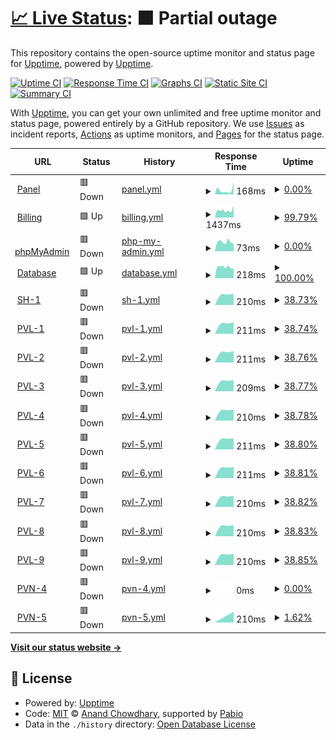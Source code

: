 # [📈 Live Status](https://status.valarecloud.store): <!--live status--> **🟧 Partial outage**

This repository contains the open-source uptime monitor and status page for [Upptime](https://upptime.js.org), powered by [Upptime](https://github.com/upptime/upptime).

[![Uptime CI](https://github.com/pandhu-rendra/upptime/workflows/Uptime%20CI/badge.svg)](https://github.com/pandhu-rendra/upptime/actions?query=workflow%3A%22Uptime+CI%22)
[![Response Time CI](https://github.com/pandhu-rendra/upptime/workflows/Response%20Time%20CI/badge.svg)](https://github.com/pandhu-rendra/upptime/actions?query=workflow%3A%22Response+Time+CI%22)
[![Graphs CI](https://github.com/pandhu-rendra/upptime/workflows/Graphs%20CI/badge.svg)](https://github.com/pandhu-rendra/upptime/actions?query=workflow%3A%22Graphs+CI%22)
[![Static Site CI](https://github.com/pandhu-rendra/upptime/workflows/Static%20Site%20CI/badge.svg)](https://github.com/pandhu-rendra/upptime/actions?query=workflow%3A%22Static+Site+CI%22)
[![Summary CI](https://github.com/pandhu-rendra/upptime/workflows/Summary%20CI/badge.svg)](https://github.com/pandhu-rendra/upptime/actions?query=workflow%3A%22Summary+CI%22)

With [Upptime](https://upptime.js.org), you can get your own unlimited and free uptime monitor and status page, powered entirely by a GitHub repository. We use [Issues](https://github.com/upptime/upptime/issues) as incident reports, [Actions](https://github.com/pandhu-rendra/upptime/actions) as uptime monitors, and [Pages](https://status.valarecloud.store) for the status page.

<!--start: status pages-->
<!-- This summary is generated by Upptime (https://github.com/upptime/upptime) -->
<!-- Do not edit this manually, your changes will be overwritten -->
<!-- prettier-ignore -->
| URL | Status | History | Response Time | Uptime |
| --- | ------ | ------- | ------------- | ------ |
| <img alt="" src="https://icons.duckduckgo.com/ip3/panel.valarecloud.store.ico" height="13"> [Panel](https://panel.valarecloud.store) | 🟥 Down | [panel.yml](https://github.com/pandhu-rendra/upptime/commits/HEAD/history/panel.yml) | <details><summary><img alt="Response time graph" src="./graphs/panel/response-time-week.png" height="20"> 168ms</summary><br><a href="https://status.valarecloud.store/history/panel"><img alt="Response time 4115" src="https://img.shields.io/endpoint?url=https%3A%2F%2Fraw.githubusercontent.com%2Fpandhu-rendra%2Fupptime%2FHEAD%2Fapi%2Fpanel%2Fresponse-time.json"></a><br><a href="https://status.valarecloud.store/history/panel"><img alt="24-hour response time 483" src="https://img.shields.io/endpoint?url=https%3A%2F%2Fraw.githubusercontent.com%2Fpandhu-rendra%2Fupptime%2FHEAD%2Fapi%2Fpanel%2Fresponse-time-day.json"></a><br><a href="https://status.valarecloud.store/history/panel"><img alt="7-day response time 168" src="https://img.shields.io/endpoint?url=https%3A%2F%2Fraw.githubusercontent.com%2Fpandhu-rendra%2Fupptime%2FHEAD%2Fapi%2Fpanel%2Fresponse-time-week.json"></a><br><a href="https://status.valarecloud.store/history/panel"><img alt="30-day response time 4115" src="https://img.shields.io/endpoint?url=https%3A%2F%2Fraw.githubusercontent.com%2Fpandhu-rendra%2Fupptime%2FHEAD%2Fapi%2Fpanel%2Fresponse-time-month.json"></a><br><a href="https://status.valarecloud.store/history/panel"><img alt="1-year response time 4115" src="https://img.shields.io/endpoint?url=https%3A%2F%2Fraw.githubusercontent.com%2Fpandhu-rendra%2Fupptime%2FHEAD%2Fapi%2Fpanel%2Fresponse-time-year.json"></a></details> | <details><summary><a href="https://status.valarecloud.store/history/panel">0.00%</a></summary><a href="https://status.valarecloud.store/history/panel"><img alt="All-time uptime 39.35%" src="https://img.shields.io/endpoint?url=https%3A%2F%2Fraw.githubusercontent.com%2Fpandhu-rendra%2Fupptime%2FHEAD%2Fapi%2Fpanel%2Fuptime.json"></a><br><a href="https://status.valarecloud.store/history/panel"><img alt="24-hour uptime 0.00%" src="https://img.shields.io/endpoint?url=https%3A%2F%2Fraw.githubusercontent.com%2Fpandhu-rendra%2Fupptime%2FHEAD%2Fapi%2Fpanel%2Fuptime-day.json"></a><br><a href="https://status.valarecloud.store/history/panel"><img alt="7-day uptime 0.00%" src="https://img.shields.io/endpoint?url=https%3A%2F%2Fraw.githubusercontent.com%2Fpandhu-rendra%2Fupptime%2FHEAD%2Fapi%2Fpanel%2Fuptime-week.json"></a><br><a href="https://status.valarecloud.store/history/panel"><img alt="30-day uptime 39.35%" src="https://img.shields.io/endpoint?url=https%3A%2F%2Fraw.githubusercontent.com%2Fpandhu-rendra%2Fupptime%2FHEAD%2Fapi%2Fpanel%2Fuptime-month.json"></a><br><a href="https://status.valarecloud.store/history/panel"><img alt="1-year uptime 39.35%" src="https://img.shields.io/endpoint?url=https%3A%2F%2Fraw.githubusercontent.com%2Fpandhu-rendra%2Fupptime%2FHEAD%2Fapi%2Fpanel%2Fuptime-year.json"></a></details>
| <img alt="" src="https://icons.duckduckgo.com/ip3/bill.valarecloud.store.ico" height="13"> [Billing](https://bill.valarecloud.store) | 🟩 Up | [billing.yml](https://github.com/pandhu-rendra/upptime/commits/HEAD/history/billing.yml) | <details><summary><img alt="Response time graph" src="./graphs/billing/response-time-week.png" height="20"> 1437ms</summary><br><a href="https://status.valarecloud.store/history/billing"><img alt="Response time 2904" src="https://img.shields.io/endpoint?url=https%3A%2F%2Fraw.githubusercontent.com%2Fpandhu-rendra%2Fupptime%2FHEAD%2Fapi%2Fbilling%2Fresponse-time.json"></a><br><a href="https://status.valarecloud.store/history/billing"><img alt="24-hour response time 1933" src="https://img.shields.io/endpoint?url=https%3A%2F%2Fraw.githubusercontent.com%2Fpandhu-rendra%2Fupptime%2FHEAD%2Fapi%2Fbilling%2Fresponse-time-day.json"></a><br><a href="https://status.valarecloud.store/history/billing"><img alt="7-day response time 1437" src="https://img.shields.io/endpoint?url=https%3A%2F%2Fraw.githubusercontent.com%2Fpandhu-rendra%2Fupptime%2FHEAD%2Fapi%2Fbilling%2Fresponse-time-week.json"></a><br><a href="https://status.valarecloud.store/history/billing"><img alt="30-day response time 2904" src="https://img.shields.io/endpoint?url=https%3A%2F%2Fraw.githubusercontent.com%2Fpandhu-rendra%2Fupptime%2FHEAD%2Fapi%2Fbilling%2Fresponse-time-month.json"></a><br><a href="https://status.valarecloud.store/history/billing"><img alt="1-year response time 2904" src="https://img.shields.io/endpoint?url=https%3A%2F%2Fraw.githubusercontent.com%2Fpandhu-rendra%2Fupptime%2FHEAD%2Fapi%2Fbilling%2Fresponse-time-year.json"></a></details> | <details><summary><a href="https://status.valarecloud.store/history/billing">99.79%</a></summary><a href="https://status.valarecloud.store/history/billing"><img alt="All-time uptime 92.95%" src="https://img.shields.io/endpoint?url=https%3A%2F%2Fraw.githubusercontent.com%2Fpandhu-rendra%2Fupptime%2FHEAD%2Fapi%2Fbilling%2Fuptime.json"></a><br><a href="https://status.valarecloud.store/history/billing"><img alt="24-hour uptime 98.51%" src="https://img.shields.io/endpoint?url=https%3A%2F%2Fraw.githubusercontent.com%2Fpandhu-rendra%2Fupptime%2FHEAD%2Fapi%2Fbilling%2Fuptime-day.json"></a><br><a href="https://status.valarecloud.store/history/billing"><img alt="7-day uptime 99.79%" src="https://img.shields.io/endpoint?url=https%3A%2F%2Fraw.githubusercontent.com%2Fpandhu-rendra%2Fupptime%2FHEAD%2Fapi%2Fbilling%2Fuptime-week.json"></a><br><a href="https://status.valarecloud.store/history/billing"><img alt="30-day uptime 92.95%" src="https://img.shields.io/endpoint?url=https%3A%2F%2Fraw.githubusercontent.com%2Fpandhu-rendra%2Fupptime%2FHEAD%2Fapi%2Fbilling%2Fuptime-month.json"></a><br><a href="https://status.valarecloud.store/history/billing"><img alt="1-year uptime 92.95%" src="https://img.shields.io/endpoint?url=https%3A%2F%2Fraw.githubusercontent.com%2Fpandhu-rendra%2Fupptime%2FHEAD%2Fapi%2Fbilling%2Fuptime-year.json"></a></details>
| <img alt="" src="https://icons.duckduckgo.com/ip3/pma.valarecloud.store.ico" height="13"> [phpMyAdmin](https://pma.valarecloud.store) | 🟥 Down | [php-my-admin.yml](https://github.com/pandhu-rendra/upptime/commits/HEAD/history/php-my-admin.yml) | <details><summary><img alt="Response time graph" src="./graphs/php-my-admin/response-time-week.png" height="20"> 73ms</summary><br><a href="https://status.valarecloud.store/history/php-my-admin"><img alt="Response time 1991" src="https://img.shields.io/endpoint?url=https%3A%2F%2Fraw.githubusercontent.com%2Fpandhu-rendra%2Fupptime%2FHEAD%2Fapi%2Fphp-my-admin%2Fresponse-time.json"></a><br><a href="https://status.valarecloud.store/history/php-my-admin"><img alt="24-hour response time 61" src="https://img.shields.io/endpoint?url=https%3A%2F%2Fraw.githubusercontent.com%2Fpandhu-rendra%2Fupptime%2FHEAD%2Fapi%2Fphp-my-admin%2Fresponse-time-day.json"></a><br><a href="https://status.valarecloud.store/history/php-my-admin"><img alt="7-day response time 73" src="https://img.shields.io/endpoint?url=https%3A%2F%2Fraw.githubusercontent.com%2Fpandhu-rendra%2Fupptime%2FHEAD%2Fapi%2Fphp-my-admin%2Fresponse-time-week.json"></a><br><a href="https://status.valarecloud.store/history/php-my-admin"><img alt="30-day response time 1991" src="https://img.shields.io/endpoint?url=https%3A%2F%2Fraw.githubusercontent.com%2Fpandhu-rendra%2Fupptime%2FHEAD%2Fapi%2Fphp-my-admin%2Fresponse-time-month.json"></a><br><a href="https://status.valarecloud.store/history/php-my-admin"><img alt="1-year response time 1991" src="https://img.shields.io/endpoint?url=https%3A%2F%2Fraw.githubusercontent.com%2Fpandhu-rendra%2Fupptime%2FHEAD%2Fapi%2Fphp-my-admin%2Fresponse-time-year.json"></a></details> | <details><summary><a href="https://status.valarecloud.store/history/php-my-admin">0.00%</a></summary><a href="https://status.valarecloud.store/history/php-my-admin"><img alt="All-time uptime 36.52%" src="https://img.shields.io/endpoint?url=https%3A%2F%2Fraw.githubusercontent.com%2Fpandhu-rendra%2Fupptime%2FHEAD%2Fapi%2Fphp-my-admin%2Fuptime.json"></a><br><a href="https://status.valarecloud.store/history/php-my-admin"><img alt="24-hour uptime 0.00%" src="https://img.shields.io/endpoint?url=https%3A%2F%2Fraw.githubusercontent.com%2Fpandhu-rendra%2Fupptime%2FHEAD%2Fapi%2Fphp-my-admin%2Fuptime-day.json"></a><br><a href="https://status.valarecloud.store/history/php-my-admin"><img alt="7-day uptime 0.00%" src="https://img.shields.io/endpoint?url=https%3A%2F%2Fraw.githubusercontent.com%2Fpandhu-rendra%2Fupptime%2FHEAD%2Fapi%2Fphp-my-admin%2Fuptime-week.json"></a><br><a href="https://status.valarecloud.store/history/php-my-admin"><img alt="30-day uptime 36.52%" src="https://img.shields.io/endpoint?url=https%3A%2F%2Fraw.githubusercontent.com%2Fpandhu-rendra%2Fupptime%2FHEAD%2Fapi%2Fphp-my-admin%2Fuptime-month.json"></a><br><a href="https://status.valarecloud.store/history/php-my-admin"><img alt="1-year uptime 36.52%" src="https://img.shields.io/endpoint?url=https%3A%2F%2Fraw.githubusercontent.com%2Fpandhu-rendra%2Fupptime%2FHEAD%2Fapi%2Fphp-my-admin%2Fuptime-year.json"></a></details>
| <img alt="" src="https://icons.duckduckgo.com/ip3/null.ico" height="13"> [Database](db.valgmsrv.my.id) | 🟩 Up | [database.yml](https://github.com/pandhu-rendra/upptime/commits/HEAD/history/database.yml) | <details><summary><img alt="Response time graph" src="./graphs/database/response-time-week.png" height="20"> 218ms</summary><br><a href="https://status.valarecloud.store/history/database"><img alt="Response time 228" src="https://img.shields.io/endpoint?url=https%3A%2F%2Fraw.githubusercontent.com%2Fpandhu-rendra%2Fupptime%2FHEAD%2Fapi%2Fdatabase%2Fresponse-time.json"></a><br><a href="https://status.valarecloud.store/history/database"><img alt="24-hour response time 185" src="https://img.shields.io/endpoint?url=https%3A%2F%2Fraw.githubusercontent.com%2Fpandhu-rendra%2Fupptime%2FHEAD%2Fapi%2Fdatabase%2Fresponse-time-day.json"></a><br><a href="https://status.valarecloud.store/history/database"><img alt="7-day response time 218" src="https://img.shields.io/endpoint?url=https%3A%2F%2Fraw.githubusercontent.com%2Fpandhu-rendra%2Fupptime%2FHEAD%2Fapi%2Fdatabase%2Fresponse-time-week.json"></a><br><a href="https://status.valarecloud.store/history/database"><img alt="30-day response time 228" src="https://img.shields.io/endpoint?url=https%3A%2F%2Fraw.githubusercontent.com%2Fpandhu-rendra%2Fupptime%2FHEAD%2Fapi%2Fdatabase%2Fresponse-time-month.json"></a><br><a href="https://status.valarecloud.store/history/database"><img alt="1-year response time 228" src="https://img.shields.io/endpoint?url=https%3A%2F%2Fraw.githubusercontent.com%2Fpandhu-rendra%2Fupptime%2FHEAD%2Fapi%2Fdatabase%2Fresponse-time-year.json"></a></details> | <details><summary><a href="https://status.valarecloud.store/history/database">100.00%</a></summary><a href="https://status.valarecloud.store/history/database"><img alt="All-time uptime 84.95%" src="https://img.shields.io/endpoint?url=https%3A%2F%2Fraw.githubusercontent.com%2Fpandhu-rendra%2Fupptime%2FHEAD%2Fapi%2Fdatabase%2Fuptime.json"></a><br><a href="https://status.valarecloud.store/history/database"><img alt="24-hour uptime 100.00%" src="https://img.shields.io/endpoint?url=https%3A%2F%2Fraw.githubusercontent.com%2Fpandhu-rendra%2Fupptime%2FHEAD%2Fapi%2Fdatabase%2Fuptime-day.json"></a><br><a href="https://status.valarecloud.store/history/database"><img alt="7-day uptime 100.00%" src="https://img.shields.io/endpoint?url=https%3A%2F%2Fraw.githubusercontent.com%2Fpandhu-rendra%2Fupptime%2FHEAD%2Fapi%2Fdatabase%2Fuptime-week.json"></a><br><a href="https://status.valarecloud.store/history/database"><img alt="30-day uptime 84.95%" src="https://img.shields.io/endpoint?url=https%3A%2F%2Fraw.githubusercontent.com%2Fpandhu-rendra%2Fupptime%2FHEAD%2Fapi%2Fdatabase%2Fuptime-month.json"></a><br><a href="https://status.valarecloud.store/history/database"><img alt="1-year uptime 84.95%" src="https://img.shields.io/endpoint?url=https%3A%2F%2Fraw.githubusercontent.com%2Fpandhu-rendra%2Fupptime%2FHEAD%2Fapi%2Fdatabase%2Fuptime-year.json"></a></details>
| <img alt="" src="https://icons.duckduckgo.com/ip3/null.ico" height="13"> [SH-1](128.199.223.57) | 🟥 Down | [sh-1.yml](https://github.com/pandhu-rendra/upptime/commits/HEAD/history/sh-1.yml) | <details><summary><img alt="Response time graph" src="./graphs/sh-1/response-time-week.png" height="20"> 210ms</summary><br><a href="https://status.valarecloud.store/history/sh-1"><img alt="Response time 200" src="https://img.shields.io/endpoint?url=https%3A%2F%2Fraw.githubusercontent.com%2Fpandhu-rendra%2Fupptime%2FHEAD%2Fapi%2Fsh-1%2Fresponse-time.json"></a><br><a href="https://status.valarecloud.store/history/sh-1"><img alt="24-hour response time 0" src="https://img.shields.io/endpoint?url=https%3A%2F%2Fraw.githubusercontent.com%2Fpandhu-rendra%2Fupptime%2FHEAD%2Fapi%2Fsh-1%2Fresponse-time-day.json"></a><br><a href="https://status.valarecloud.store/history/sh-1"><img alt="7-day response time 210" src="https://img.shields.io/endpoint?url=https%3A%2F%2Fraw.githubusercontent.com%2Fpandhu-rendra%2Fupptime%2FHEAD%2Fapi%2Fsh-1%2Fresponse-time-week.json"></a><br><a href="https://status.valarecloud.store/history/sh-1"><img alt="30-day response time 200" src="https://img.shields.io/endpoint?url=https%3A%2F%2Fraw.githubusercontent.com%2Fpandhu-rendra%2Fupptime%2FHEAD%2Fapi%2Fsh-1%2Fresponse-time-month.json"></a><br><a href="https://status.valarecloud.store/history/sh-1"><img alt="1-year response time 200" src="https://img.shields.io/endpoint?url=https%3A%2F%2Fraw.githubusercontent.com%2Fpandhu-rendra%2Fupptime%2FHEAD%2Fapi%2Fsh-1%2Fresponse-time-year.json"></a></details> | <details><summary><a href="https://status.valarecloud.store/history/sh-1">38.73%</a></summary><a href="https://status.valarecloud.store/history/sh-1"><img alt="All-time uptime 84.00%" src="https://img.shields.io/endpoint?url=https%3A%2F%2Fraw.githubusercontent.com%2Fpandhu-rendra%2Fupptime%2FHEAD%2Fapi%2Fsh-1%2Fuptime.json"></a><br><a href="https://status.valarecloud.store/history/sh-1"><img alt="24-hour uptime 0.00%" src="https://img.shields.io/endpoint?url=https%3A%2F%2Fraw.githubusercontent.com%2Fpandhu-rendra%2Fupptime%2FHEAD%2Fapi%2Fsh-1%2Fuptime-day.json"></a><br><a href="https://status.valarecloud.store/history/sh-1"><img alt="7-day uptime 38.73%" src="https://img.shields.io/endpoint?url=https%3A%2F%2Fraw.githubusercontent.com%2Fpandhu-rendra%2Fupptime%2FHEAD%2Fapi%2Fsh-1%2Fuptime-week.json"></a><br><a href="https://status.valarecloud.store/history/sh-1"><img alt="30-day uptime 84.00%" src="https://img.shields.io/endpoint?url=https%3A%2F%2Fraw.githubusercontent.com%2Fpandhu-rendra%2Fupptime%2FHEAD%2Fapi%2Fsh-1%2Fuptime-month.json"></a><br><a href="https://status.valarecloud.store/history/sh-1"><img alt="1-year uptime 84.00%" src="https://img.shields.io/endpoint?url=https%3A%2F%2Fraw.githubusercontent.com%2Fpandhu-rendra%2Fupptime%2FHEAD%2Fapi%2Fsh-1%2Fuptime-year.json"></a></details>
| <img alt="" src="https://icons.duckduckgo.com/ip3/null.ico" height="13"> [PVL-1](128.199.189.59) | 🟥 Down | [pvl-1.yml](https://github.com/pandhu-rendra/upptime/commits/HEAD/history/pvl-1.yml) | <details><summary><img alt="Response time graph" src="./graphs/pvl-1/response-time-week.png" height="20"> 211ms</summary><br><a href="https://status.valarecloud.store/history/pvl-1"><img alt="Response time 200" src="https://img.shields.io/endpoint?url=https%3A%2F%2Fraw.githubusercontent.com%2Fpandhu-rendra%2Fupptime%2FHEAD%2Fapi%2Fpvl-1%2Fresponse-time.json"></a><br><a href="https://status.valarecloud.store/history/pvl-1"><img alt="24-hour response time 0" src="https://img.shields.io/endpoint?url=https%3A%2F%2Fraw.githubusercontent.com%2Fpandhu-rendra%2Fupptime%2FHEAD%2Fapi%2Fpvl-1%2Fresponse-time-day.json"></a><br><a href="https://status.valarecloud.store/history/pvl-1"><img alt="7-day response time 211" src="https://img.shields.io/endpoint?url=https%3A%2F%2Fraw.githubusercontent.com%2Fpandhu-rendra%2Fupptime%2FHEAD%2Fapi%2Fpvl-1%2Fresponse-time-week.json"></a><br><a href="https://status.valarecloud.store/history/pvl-1"><img alt="30-day response time 200" src="https://img.shields.io/endpoint?url=https%3A%2F%2Fraw.githubusercontent.com%2Fpandhu-rendra%2Fupptime%2FHEAD%2Fapi%2Fpvl-1%2Fresponse-time-month.json"></a><br><a href="https://status.valarecloud.store/history/pvl-1"><img alt="1-year response time 200" src="https://img.shields.io/endpoint?url=https%3A%2F%2Fraw.githubusercontent.com%2Fpandhu-rendra%2Fupptime%2FHEAD%2Fapi%2Fpvl-1%2Fresponse-time-year.json"></a></details> | <details><summary><a href="https://status.valarecloud.store/history/pvl-1">38.74%</a></summary><a href="https://status.valarecloud.store/history/pvl-1"><img alt="All-time uptime 83.99%" src="https://img.shields.io/endpoint?url=https%3A%2F%2Fraw.githubusercontent.com%2Fpandhu-rendra%2Fupptime%2FHEAD%2Fapi%2Fpvl-1%2Fuptime.json"></a><br><a href="https://status.valarecloud.store/history/pvl-1"><img alt="24-hour uptime 0.00%" src="https://img.shields.io/endpoint?url=https%3A%2F%2Fraw.githubusercontent.com%2Fpandhu-rendra%2Fupptime%2FHEAD%2Fapi%2Fpvl-1%2Fuptime-day.json"></a><br><a href="https://status.valarecloud.store/history/pvl-1"><img alt="7-day uptime 38.74%" src="https://img.shields.io/endpoint?url=https%3A%2F%2Fraw.githubusercontent.com%2Fpandhu-rendra%2Fupptime%2FHEAD%2Fapi%2Fpvl-1%2Fuptime-week.json"></a><br><a href="https://status.valarecloud.store/history/pvl-1"><img alt="30-day uptime 83.99%" src="https://img.shields.io/endpoint?url=https%3A%2F%2Fraw.githubusercontent.com%2Fpandhu-rendra%2Fupptime%2FHEAD%2Fapi%2Fpvl-1%2Fuptime-month.json"></a><br><a href="https://status.valarecloud.store/history/pvl-1"><img alt="1-year uptime 83.99%" src="https://img.shields.io/endpoint?url=https%3A%2F%2Fraw.githubusercontent.com%2Fpandhu-rendra%2Fupptime%2FHEAD%2Fapi%2Fpvl-1%2Fuptime-year.json"></a></details>
| <img alt="" src="https://icons.duckduckgo.com/ip3/null.ico" height="13"> [PVL-2](152.42.242.111) | 🟥 Down | [pvl-2.yml](https://github.com/pandhu-rendra/upptime/commits/HEAD/history/pvl-2.yml) | <details><summary><img alt="Response time graph" src="./graphs/pvl-2/response-time-week.png" height="20"> 211ms</summary><br><a href="https://status.valarecloud.store/history/pvl-2"><img alt="Response time 199" src="https://img.shields.io/endpoint?url=https%3A%2F%2Fraw.githubusercontent.com%2Fpandhu-rendra%2Fupptime%2FHEAD%2Fapi%2Fpvl-2%2Fresponse-time.json"></a><br><a href="https://status.valarecloud.store/history/pvl-2"><img alt="24-hour response time 0" src="https://img.shields.io/endpoint?url=https%3A%2F%2Fraw.githubusercontent.com%2Fpandhu-rendra%2Fupptime%2FHEAD%2Fapi%2Fpvl-2%2Fresponse-time-day.json"></a><br><a href="https://status.valarecloud.store/history/pvl-2"><img alt="7-day response time 211" src="https://img.shields.io/endpoint?url=https%3A%2F%2Fraw.githubusercontent.com%2Fpandhu-rendra%2Fupptime%2FHEAD%2Fapi%2Fpvl-2%2Fresponse-time-week.json"></a><br><a href="https://status.valarecloud.store/history/pvl-2"><img alt="30-day response time 199" src="https://img.shields.io/endpoint?url=https%3A%2F%2Fraw.githubusercontent.com%2Fpandhu-rendra%2Fupptime%2FHEAD%2Fapi%2Fpvl-2%2Fresponse-time-month.json"></a><br><a href="https://status.valarecloud.store/history/pvl-2"><img alt="1-year response time 199" src="https://img.shields.io/endpoint?url=https%3A%2F%2Fraw.githubusercontent.com%2Fpandhu-rendra%2Fupptime%2FHEAD%2Fapi%2Fpvl-2%2Fresponse-time-year.json"></a></details> | <details><summary><a href="https://status.valarecloud.store/history/pvl-2">38.76%</a></summary><a href="https://status.valarecloud.store/history/pvl-2"><img alt="All-time uptime 83.70%" src="https://img.shields.io/endpoint?url=https%3A%2F%2Fraw.githubusercontent.com%2Fpandhu-rendra%2Fupptime%2FHEAD%2Fapi%2Fpvl-2%2Fuptime.json"></a><br><a href="https://status.valarecloud.store/history/pvl-2"><img alt="24-hour uptime 0.00%" src="https://img.shields.io/endpoint?url=https%3A%2F%2Fraw.githubusercontent.com%2Fpandhu-rendra%2Fupptime%2FHEAD%2Fapi%2Fpvl-2%2Fuptime-day.json"></a><br><a href="https://status.valarecloud.store/history/pvl-2"><img alt="7-day uptime 38.76%" src="https://img.shields.io/endpoint?url=https%3A%2F%2Fraw.githubusercontent.com%2Fpandhu-rendra%2Fupptime%2FHEAD%2Fapi%2Fpvl-2%2Fuptime-week.json"></a><br><a href="https://status.valarecloud.store/history/pvl-2"><img alt="30-day uptime 83.70%" src="https://img.shields.io/endpoint?url=https%3A%2F%2Fraw.githubusercontent.com%2Fpandhu-rendra%2Fupptime%2FHEAD%2Fapi%2Fpvl-2%2Fuptime-month.json"></a><br><a href="https://status.valarecloud.store/history/pvl-2"><img alt="1-year uptime 83.70%" src="https://img.shields.io/endpoint?url=https%3A%2F%2Fraw.githubusercontent.com%2Fpandhu-rendra%2Fupptime%2FHEAD%2Fapi%2Fpvl-2%2Fuptime-year.json"></a></details>
| <img alt="" src="https://icons.duckduckgo.com/ip3/null.ico" height="13"> [PVL-3](139.59.240.217) | 🟥 Down | [pvl-3.yml](https://github.com/pandhu-rendra/upptime/commits/HEAD/history/pvl-3.yml) | <details><summary><img alt="Response time graph" src="./graphs/pvl-3/response-time-week.png" height="20"> 209ms</summary><br><a href="https://status.valarecloud.store/history/pvl-3"><img alt="Response time 200" src="https://img.shields.io/endpoint?url=https%3A%2F%2Fraw.githubusercontent.com%2Fpandhu-rendra%2Fupptime%2FHEAD%2Fapi%2Fpvl-3%2Fresponse-time.json"></a><br><a href="https://status.valarecloud.store/history/pvl-3"><img alt="24-hour response time 0" src="https://img.shields.io/endpoint?url=https%3A%2F%2Fraw.githubusercontent.com%2Fpandhu-rendra%2Fupptime%2FHEAD%2Fapi%2Fpvl-3%2Fresponse-time-day.json"></a><br><a href="https://status.valarecloud.store/history/pvl-3"><img alt="7-day response time 209" src="https://img.shields.io/endpoint?url=https%3A%2F%2Fraw.githubusercontent.com%2Fpandhu-rendra%2Fupptime%2FHEAD%2Fapi%2Fpvl-3%2Fresponse-time-week.json"></a><br><a href="https://status.valarecloud.store/history/pvl-3"><img alt="30-day response time 200" src="https://img.shields.io/endpoint?url=https%3A%2F%2Fraw.githubusercontent.com%2Fpandhu-rendra%2Fupptime%2FHEAD%2Fapi%2Fpvl-3%2Fresponse-time-month.json"></a><br><a href="https://status.valarecloud.store/history/pvl-3"><img alt="1-year response time 200" src="https://img.shields.io/endpoint?url=https%3A%2F%2Fraw.githubusercontent.com%2Fpandhu-rendra%2Fupptime%2FHEAD%2Fapi%2Fpvl-3%2Fresponse-time-year.json"></a></details> | <details><summary><a href="https://status.valarecloud.store/history/pvl-3">38.77%</a></summary><a href="https://status.valarecloud.store/history/pvl-3"><img alt="All-time uptime 83.71%" src="https://img.shields.io/endpoint?url=https%3A%2F%2Fraw.githubusercontent.com%2Fpandhu-rendra%2Fupptime%2FHEAD%2Fapi%2Fpvl-3%2Fuptime.json"></a><br><a href="https://status.valarecloud.store/history/pvl-3"><img alt="24-hour uptime 0.00%" src="https://img.shields.io/endpoint?url=https%3A%2F%2Fraw.githubusercontent.com%2Fpandhu-rendra%2Fupptime%2FHEAD%2Fapi%2Fpvl-3%2Fuptime-day.json"></a><br><a href="https://status.valarecloud.store/history/pvl-3"><img alt="7-day uptime 38.77%" src="https://img.shields.io/endpoint?url=https%3A%2F%2Fraw.githubusercontent.com%2Fpandhu-rendra%2Fupptime%2FHEAD%2Fapi%2Fpvl-3%2Fuptime-week.json"></a><br><a href="https://status.valarecloud.store/history/pvl-3"><img alt="30-day uptime 83.71%" src="https://img.shields.io/endpoint?url=https%3A%2F%2Fraw.githubusercontent.com%2Fpandhu-rendra%2Fupptime%2FHEAD%2Fapi%2Fpvl-3%2Fuptime-month.json"></a><br><a href="https://status.valarecloud.store/history/pvl-3"><img alt="1-year uptime 83.71%" src="https://img.shields.io/endpoint?url=https%3A%2F%2Fraw.githubusercontent.com%2Fpandhu-rendra%2Fupptime%2FHEAD%2Fapi%2Fpvl-3%2Fuptime-year.json"></a></details>
| <img alt="" src="https://icons.duckduckgo.com/ip3/null.ico" height="13"> [PVL-4](206.189.82.20) | 🟥 Down | [pvl-4.yml](https://github.com/pandhu-rendra/upptime/commits/HEAD/history/pvl-4.yml) | <details><summary><img alt="Response time graph" src="./graphs/pvl-4/response-time-week.png" height="20"> 210ms</summary><br><a href="https://status.valarecloud.store/history/pvl-4"><img alt="Response time 199" src="https://img.shields.io/endpoint?url=https%3A%2F%2Fraw.githubusercontent.com%2Fpandhu-rendra%2Fupptime%2FHEAD%2Fapi%2Fpvl-4%2Fresponse-time.json"></a><br><a href="https://status.valarecloud.store/history/pvl-4"><img alt="24-hour response time 0" src="https://img.shields.io/endpoint?url=https%3A%2F%2Fraw.githubusercontent.com%2Fpandhu-rendra%2Fupptime%2FHEAD%2Fapi%2Fpvl-4%2Fresponse-time-day.json"></a><br><a href="https://status.valarecloud.store/history/pvl-4"><img alt="7-day response time 210" src="https://img.shields.io/endpoint?url=https%3A%2F%2Fraw.githubusercontent.com%2Fpandhu-rendra%2Fupptime%2FHEAD%2Fapi%2Fpvl-4%2Fresponse-time-week.json"></a><br><a href="https://status.valarecloud.store/history/pvl-4"><img alt="30-day response time 199" src="https://img.shields.io/endpoint?url=https%3A%2F%2Fraw.githubusercontent.com%2Fpandhu-rendra%2Fupptime%2FHEAD%2Fapi%2Fpvl-4%2Fresponse-time-month.json"></a><br><a href="https://status.valarecloud.store/history/pvl-4"><img alt="1-year response time 199" src="https://img.shields.io/endpoint?url=https%3A%2F%2Fraw.githubusercontent.com%2Fpandhu-rendra%2Fupptime%2FHEAD%2Fapi%2Fpvl-4%2Fresponse-time-year.json"></a></details> | <details><summary><a href="https://status.valarecloud.store/history/pvl-4">38.78%</a></summary><a href="https://status.valarecloud.store/history/pvl-4"><img alt="All-time uptime 83.71%" src="https://img.shields.io/endpoint?url=https%3A%2F%2Fraw.githubusercontent.com%2Fpandhu-rendra%2Fupptime%2FHEAD%2Fapi%2Fpvl-4%2Fuptime.json"></a><br><a href="https://status.valarecloud.store/history/pvl-4"><img alt="24-hour uptime 0.00%" src="https://img.shields.io/endpoint?url=https%3A%2F%2Fraw.githubusercontent.com%2Fpandhu-rendra%2Fupptime%2FHEAD%2Fapi%2Fpvl-4%2Fuptime-day.json"></a><br><a href="https://status.valarecloud.store/history/pvl-4"><img alt="7-day uptime 38.78%" src="https://img.shields.io/endpoint?url=https%3A%2F%2Fraw.githubusercontent.com%2Fpandhu-rendra%2Fupptime%2FHEAD%2Fapi%2Fpvl-4%2Fuptime-week.json"></a><br><a href="https://status.valarecloud.store/history/pvl-4"><img alt="30-day uptime 83.71%" src="https://img.shields.io/endpoint?url=https%3A%2F%2Fraw.githubusercontent.com%2Fpandhu-rendra%2Fupptime%2FHEAD%2Fapi%2Fpvl-4%2Fuptime-month.json"></a><br><a href="https://status.valarecloud.store/history/pvl-4"><img alt="1-year uptime 83.71%" src="https://img.shields.io/endpoint?url=https%3A%2F%2Fraw.githubusercontent.com%2Fpandhu-rendra%2Fupptime%2FHEAD%2Fapi%2Fpvl-4%2Fuptime-year.json"></a></details>
| <img alt="" src="https://icons.duckduckgo.com/ip3/null.ico" height="13"> [PVL-5](146.190.83.60) | 🟥 Down | [pvl-5.yml](https://github.com/pandhu-rendra/upptime/commits/HEAD/history/pvl-5.yml) | <details><summary><img alt="Response time graph" src="./graphs/pvl-5/response-time-week.png" height="20"> 211ms</summary><br><a href="https://status.valarecloud.store/history/pvl-5"><img alt="Response time 199" src="https://img.shields.io/endpoint?url=https%3A%2F%2Fraw.githubusercontent.com%2Fpandhu-rendra%2Fupptime%2FHEAD%2Fapi%2Fpvl-5%2Fresponse-time.json"></a><br><a href="https://status.valarecloud.store/history/pvl-5"><img alt="24-hour response time 0" src="https://img.shields.io/endpoint?url=https%3A%2F%2Fraw.githubusercontent.com%2Fpandhu-rendra%2Fupptime%2FHEAD%2Fapi%2Fpvl-5%2Fresponse-time-day.json"></a><br><a href="https://status.valarecloud.store/history/pvl-5"><img alt="7-day response time 211" src="https://img.shields.io/endpoint?url=https%3A%2F%2Fraw.githubusercontent.com%2Fpandhu-rendra%2Fupptime%2FHEAD%2Fapi%2Fpvl-5%2Fresponse-time-week.json"></a><br><a href="https://status.valarecloud.store/history/pvl-5"><img alt="30-day response time 199" src="https://img.shields.io/endpoint?url=https%3A%2F%2Fraw.githubusercontent.com%2Fpandhu-rendra%2Fupptime%2FHEAD%2Fapi%2Fpvl-5%2Fresponse-time-month.json"></a><br><a href="https://status.valarecloud.store/history/pvl-5"><img alt="1-year response time 199" src="https://img.shields.io/endpoint?url=https%3A%2F%2Fraw.githubusercontent.com%2Fpandhu-rendra%2Fupptime%2FHEAD%2Fapi%2Fpvl-5%2Fresponse-time-year.json"></a></details> | <details><summary><a href="https://status.valarecloud.store/history/pvl-5">38.80%</a></summary><a href="https://status.valarecloud.store/history/pvl-5"><img alt="All-time uptime 83.71%" src="https://img.shields.io/endpoint?url=https%3A%2F%2Fraw.githubusercontent.com%2Fpandhu-rendra%2Fupptime%2FHEAD%2Fapi%2Fpvl-5%2Fuptime.json"></a><br><a href="https://status.valarecloud.store/history/pvl-5"><img alt="24-hour uptime 0.00%" src="https://img.shields.io/endpoint?url=https%3A%2F%2Fraw.githubusercontent.com%2Fpandhu-rendra%2Fupptime%2FHEAD%2Fapi%2Fpvl-5%2Fuptime-day.json"></a><br><a href="https://status.valarecloud.store/history/pvl-5"><img alt="7-day uptime 38.80%" src="https://img.shields.io/endpoint?url=https%3A%2F%2Fraw.githubusercontent.com%2Fpandhu-rendra%2Fupptime%2FHEAD%2Fapi%2Fpvl-5%2Fuptime-week.json"></a><br><a href="https://status.valarecloud.store/history/pvl-5"><img alt="30-day uptime 83.71%" src="https://img.shields.io/endpoint?url=https%3A%2F%2Fraw.githubusercontent.com%2Fpandhu-rendra%2Fupptime%2FHEAD%2Fapi%2Fpvl-5%2Fuptime-month.json"></a><br><a href="https://status.valarecloud.store/history/pvl-5"><img alt="1-year uptime 83.71%" src="https://img.shields.io/endpoint?url=https%3A%2F%2Fraw.githubusercontent.com%2Fpandhu-rendra%2Fupptime%2FHEAD%2Fapi%2Fpvl-5%2Fuptime-year.json"></a></details>
| <img alt="" src="https://icons.duckduckgo.com/ip3/null.ico" height="13"> [PVL-6](159.223.81.194) | 🟥 Down | [pvl-6.yml](https://github.com/pandhu-rendra/upptime/commits/HEAD/history/pvl-6.yml) | <details><summary><img alt="Response time graph" src="./graphs/pvl-6/response-time-week.png" height="20"> 211ms</summary><br><a href="https://status.valarecloud.store/history/pvl-6"><img alt="Response time 199" src="https://img.shields.io/endpoint?url=https%3A%2F%2Fraw.githubusercontent.com%2Fpandhu-rendra%2Fupptime%2FHEAD%2Fapi%2Fpvl-6%2Fresponse-time.json"></a><br><a href="https://status.valarecloud.store/history/pvl-6"><img alt="24-hour response time 0" src="https://img.shields.io/endpoint?url=https%3A%2F%2Fraw.githubusercontent.com%2Fpandhu-rendra%2Fupptime%2FHEAD%2Fapi%2Fpvl-6%2Fresponse-time-day.json"></a><br><a href="https://status.valarecloud.store/history/pvl-6"><img alt="7-day response time 211" src="https://img.shields.io/endpoint?url=https%3A%2F%2Fraw.githubusercontent.com%2Fpandhu-rendra%2Fupptime%2FHEAD%2Fapi%2Fpvl-6%2Fresponse-time-week.json"></a><br><a href="https://status.valarecloud.store/history/pvl-6"><img alt="30-day response time 199" src="https://img.shields.io/endpoint?url=https%3A%2F%2Fraw.githubusercontent.com%2Fpandhu-rendra%2Fupptime%2FHEAD%2Fapi%2Fpvl-6%2Fresponse-time-month.json"></a><br><a href="https://status.valarecloud.store/history/pvl-6"><img alt="1-year response time 199" src="https://img.shields.io/endpoint?url=https%3A%2F%2Fraw.githubusercontent.com%2Fpandhu-rendra%2Fupptime%2FHEAD%2Fapi%2Fpvl-6%2Fresponse-time-year.json"></a></details> | <details><summary><a href="https://status.valarecloud.store/history/pvl-6">38.81%</a></summary><a href="https://status.valarecloud.store/history/pvl-6"><img alt="All-time uptime 83.71%" src="https://img.shields.io/endpoint?url=https%3A%2F%2Fraw.githubusercontent.com%2Fpandhu-rendra%2Fupptime%2FHEAD%2Fapi%2Fpvl-6%2Fuptime.json"></a><br><a href="https://status.valarecloud.store/history/pvl-6"><img alt="24-hour uptime 0.00%" src="https://img.shields.io/endpoint?url=https%3A%2F%2Fraw.githubusercontent.com%2Fpandhu-rendra%2Fupptime%2FHEAD%2Fapi%2Fpvl-6%2Fuptime-day.json"></a><br><a href="https://status.valarecloud.store/history/pvl-6"><img alt="7-day uptime 38.81%" src="https://img.shields.io/endpoint?url=https%3A%2F%2Fraw.githubusercontent.com%2Fpandhu-rendra%2Fupptime%2FHEAD%2Fapi%2Fpvl-6%2Fuptime-week.json"></a><br><a href="https://status.valarecloud.store/history/pvl-6"><img alt="30-day uptime 83.71%" src="https://img.shields.io/endpoint?url=https%3A%2F%2Fraw.githubusercontent.com%2Fpandhu-rendra%2Fupptime%2FHEAD%2Fapi%2Fpvl-6%2Fuptime-month.json"></a><br><a href="https://status.valarecloud.store/history/pvl-6"><img alt="1-year uptime 83.71%" src="https://img.shields.io/endpoint?url=https%3A%2F%2Fraw.githubusercontent.com%2Fpandhu-rendra%2Fupptime%2FHEAD%2Fapi%2Fpvl-6%2Fuptime-year.json"></a></details>
| <img alt="" src="https://icons.duckduckgo.com/ip3/null.ico" height="13"> [PVL-7](157.245.156.87) | 🟥 Down | [pvl-7.yml](https://github.com/pandhu-rendra/upptime/commits/HEAD/history/pvl-7.yml) | <details><summary><img alt="Response time graph" src="./graphs/pvl-7/response-time-week.png" height="20"> 210ms</summary><br><a href="https://status.valarecloud.store/history/pvl-7"><img alt="Response time 199" src="https://img.shields.io/endpoint?url=https%3A%2F%2Fraw.githubusercontent.com%2Fpandhu-rendra%2Fupptime%2FHEAD%2Fapi%2Fpvl-7%2Fresponse-time.json"></a><br><a href="https://status.valarecloud.store/history/pvl-7"><img alt="24-hour response time 0" src="https://img.shields.io/endpoint?url=https%3A%2F%2Fraw.githubusercontent.com%2Fpandhu-rendra%2Fupptime%2FHEAD%2Fapi%2Fpvl-7%2Fresponse-time-day.json"></a><br><a href="https://status.valarecloud.store/history/pvl-7"><img alt="7-day response time 210" src="https://img.shields.io/endpoint?url=https%3A%2F%2Fraw.githubusercontent.com%2Fpandhu-rendra%2Fupptime%2FHEAD%2Fapi%2Fpvl-7%2Fresponse-time-week.json"></a><br><a href="https://status.valarecloud.store/history/pvl-7"><img alt="30-day response time 199" src="https://img.shields.io/endpoint?url=https%3A%2F%2Fraw.githubusercontent.com%2Fpandhu-rendra%2Fupptime%2FHEAD%2Fapi%2Fpvl-7%2Fresponse-time-month.json"></a><br><a href="https://status.valarecloud.store/history/pvl-7"><img alt="1-year response time 199" src="https://img.shields.io/endpoint?url=https%3A%2F%2Fraw.githubusercontent.com%2Fpandhu-rendra%2Fupptime%2FHEAD%2Fapi%2Fpvl-7%2Fresponse-time-year.json"></a></details> | <details><summary><a href="https://status.valarecloud.store/history/pvl-7">38.82%</a></summary><a href="https://status.valarecloud.store/history/pvl-7"><img alt="All-time uptime 83.71%" src="https://img.shields.io/endpoint?url=https%3A%2F%2Fraw.githubusercontent.com%2Fpandhu-rendra%2Fupptime%2FHEAD%2Fapi%2Fpvl-7%2Fuptime.json"></a><br><a href="https://status.valarecloud.store/history/pvl-7"><img alt="24-hour uptime 0.00%" src="https://img.shields.io/endpoint?url=https%3A%2F%2Fraw.githubusercontent.com%2Fpandhu-rendra%2Fupptime%2FHEAD%2Fapi%2Fpvl-7%2Fuptime-day.json"></a><br><a href="https://status.valarecloud.store/history/pvl-7"><img alt="7-day uptime 38.82%" src="https://img.shields.io/endpoint?url=https%3A%2F%2Fraw.githubusercontent.com%2Fpandhu-rendra%2Fupptime%2FHEAD%2Fapi%2Fpvl-7%2Fuptime-week.json"></a><br><a href="https://status.valarecloud.store/history/pvl-7"><img alt="30-day uptime 83.71%" src="https://img.shields.io/endpoint?url=https%3A%2F%2Fraw.githubusercontent.com%2Fpandhu-rendra%2Fupptime%2FHEAD%2Fapi%2Fpvl-7%2Fuptime-month.json"></a><br><a href="https://status.valarecloud.store/history/pvl-7"><img alt="1-year uptime 83.71%" src="https://img.shields.io/endpoint?url=https%3A%2F%2Fraw.githubusercontent.com%2Fpandhu-rendra%2Fupptime%2FHEAD%2Fapi%2Fpvl-7%2Fuptime-year.json"></a></details>
| <img alt="" src="https://icons.duckduckgo.com/ip3/null.ico" height="13"> [PVL-8](152.42.222.129) | 🟥 Down | [pvl-8.yml](https://github.com/pandhu-rendra/upptime/commits/HEAD/history/pvl-8.yml) | <details><summary><img alt="Response time graph" src="./graphs/pvl-8/response-time-week.png" height="20"> 210ms</summary><br><a href="https://status.valarecloud.store/history/pvl-8"><img alt="Response time 199" src="https://img.shields.io/endpoint?url=https%3A%2F%2Fraw.githubusercontent.com%2Fpandhu-rendra%2Fupptime%2FHEAD%2Fapi%2Fpvl-8%2Fresponse-time.json"></a><br><a href="https://status.valarecloud.store/history/pvl-8"><img alt="24-hour response time 0" src="https://img.shields.io/endpoint?url=https%3A%2F%2Fraw.githubusercontent.com%2Fpandhu-rendra%2Fupptime%2FHEAD%2Fapi%2Fpvl-8%2Fresponse-time-day.json"></a><br><a href="https://status.valarecloud.store/history/pvl-8"><img alt="7-day response time 210" src="https://img.shields.io/endpoint?url=https%3A%2F%2Fraw.githubusercontent.com%2Fpandhu-rendra%2Fupptime%2FHEAD%2Fapi%2Fpvl-8%2Fresponse-time-week.json"></a><br><a href="https://status.valarecloud.store/history/pvl-8"><img alt="30-day response time 199" src="https://img.shields.io/endpoint?url=https%3A%2F%2Fraw.githubusercontent.com%2Fpandhu-rendra%2Fupptime%2FHEAD%2Fapi%2Fpvl-8%2Fresponse-time-month.json"></a><br><a href="https://status.valarecloud.store/history/pvl-8"><img alt="1-year response time 199" src="https://img.shields.io/endpoint?url=https%3A%2F%2Fraw.githubusercontent.com%2Fpandhu-rendra%2Fupptime%2FHEAD%2Fapi%2Fpvl-8%2Fresponse-time-year.json"></a></details> | <details><summary><a href="https://status.valarecloud.store/history/pvl-8">38.83%</a></summary><a href="https://status.valarecloud.store/history/pvl-8"><img alt="All-time uptime 83.72%" src="https://img.shields.io/endpoint?url=https%3A%2F%2Fraw.githubusercontent.com%2Fpandhu-rendra%2Fupptime%2FHEAD%2Fapi%2Fpvl-8%2Fuptime.json"></a><br><a href="https://status.valarecloud.store/history/pvl-8"><img alt="24-hour uptime 0.00%" src="https://img.shields.io/endpoint?url=https%3A%2F%2Fraw.githubusercontent.com%2Fpandhu-rendra%2Fupptime%2FHEAD%2Fapi%2Fpvl-8%2Fuptime-day.json"></a><br><a href="https://status.valarecloud.store/history/pvl-8"><img alt="7-day uptime 38.83%" src="https://img.shields.io/endpoint?url=https%3A%2F%2Fraw.githubusercontent.com%2Fpandhu-rendra%2Fupptime%2FHEAD%2Fapi%2Fpvl-8%2Fuptime-week.json"></a><br><a href="https://status.valarecloud.store/history/pvl-8"><img alt="30-day uptime 83.72%" src="https://img.shields.io/endpoint?url=https%3A%2F%2Fraw.githubusercontent.com%2Fpandhu-rendra%2Fupptime%2FHEAD%2Fapi%2Fpvl-8%2Fuptime-month.json"></a><br><a href="https://status.valarecloud.store/history/pvl-8"><img alt="1-year uptime 83.72%" src="https://img.shields.io/endpoint?url=https%3A%2F%2Fraw.githubusercontent.com%2Fpandhu-rendra%2Fupptime%2FHEAD%2Fapi%2Fpvl-8%2Fuptime-year.json"></a></details>
| <img alt="" src="https://icons.duckduckgo.com/ip3/null.ico" height="13"> [PVL-9](152.42.171.12) | 🟥 Down | [pvl-9.yml](https://github.com/pandhu-rendra/upptime/commits/HEAD/history/pvl-9.yml) | <details><summary><img alt="Response time graph" src="./graphs/pvl-9/response-time-week.png" height="20"> 210ms</summary><br><a href="https://status.valarecloud.store/history/pvl-9"><img alt="Response time 199" src="https://img.shields.io/endpoint?url=https%3A%2F%2Fraw.githubusercontent.com%2Fpandhu-rendra%2Fupptime%2FHEAD%2Fapi%2Fpvl-9%2Fresponse-time.json"></a><br><a href="https://status.valarecloud.store/history/pvl-9"><img alt="24-hour response time 0" src="https://img.shields.io/endpoint?url=https%3A%2F%2Fraw.githubusercontent.com%2Fpandhu-rendra%2Fupptime%2FHEAD%2Fapi%2Fpvl-9%2Fresponse-time-day.json"></a><br><a href="https://status.valarecloud.store/history/pvl-9"><img alt="7-day response time 210" src="https://img.shields.io/endpoint?url=https%3A%2F%2Fraw.githubusercontent.com%2Fpandhu-rendra%2Fupptime%2FHEAD%2Fapi%2Fpvl-9%2Fresponse-time-week.json"></a><br><a href="https://status.valarecloud.store/history/pvl-9"><img alt="30-day response time 199" src="https://img.shields.io/endpoint?url=https%3A%2F%2Fraw.githubusercontent.com%2Fpandhu-rendra%2Fupptime%2FHEAD%2Fapi%2Fpvl-9%2Fresponse-time-month.json"></a><br><a href="https://status.valarecloud.store/history/pvl-9"><img alt="1-year response time 199" src="https://img.shields.io/endpoint?url=https%3A%2F%2Fraw.githubusercontent.com%2Fpandhu-rendra%2Fupptime%2FHEAD%2Fapi%2Fpvl-9%2Fresponse-time-year.json"></a></details> | <details><summary><a href="https://status.valarecloud.store/history/pvl-9">38.85%</a></summary><a href="https://status.valarecloud.store/history/pvl-9"><img alt="All-time uptime 83.72%" src="https://img.shields.io/endpoint?url=https%3A%2F%2Fraw.githubusercontent.com%2Fpandhu-rendra%2Fupptime%2FHEAD%2Fapi%2Fpvl-9%2Fuptime.json"></a><br><a href="https://status.valarecloud.store/history/pvl-9"><img alt="24-hour uptime 0.00%" src="https://img.shields.io/endpoint?url=https%3A%2F%2Fraw.githubusercontent.com%2Fpandhu-rendra%2Fupptime%2FHEAD%2Fapi%2Fpvl-9%2Fuptime-day.json"></a><br><a href="https://status.valarecloud.store/history/pvl-9"><img alt="7-day uptime 38.85%" src="https://img.shields.io/endpoint?url=https%3A%2F%2Fraw.githubusercontent.com%2Fpandhu-rendra%2Fupptime%2FHEAD%2Fapi%2Fpvl-9%2Fuptime-week.json"></a><br><a href="https://status.valarecloud.store/history/pvl-9"><img alt="30-day uptime 83.72%" src="https://img.shields.io/endpoint?url=https%3A%2F%2Fraw.githubusercontent.com%2Fpandhu-rendra%2Fupptime%2FHEAD%2Fapi%2Fpvl-9%2Fuptime-month.json"></a><br><a href="https://status.valarecloud.store/history/pvl-9"><img alt="1-year uptime 83.72%" src="https://img.shields.io/endpoint?url=https%3A%2F%2Fraw.githubusercontent.com%2Fpandhu-rendra%2Fupptime%2FHEAD%2Fapi%2Fpvl-9%2Fuptime-year.json"></a></details>
| <img alt="" src="https://icons.duckduckgo.com/ip3/null.ico" height="13"> [PVN-4](31.57.224.123) | 🟥 Down | [pvn-4.yml](https://github.com/pandhu-rendra/upptime/commits/HEAD/history/pvn-4.yml) | <details><summary><img alt="Response time graph" src="./graphs/pvn-4/response-time-week.png" height="20"> 0ms</summary><br><a href="https://status.valarecloud.store/history/pvn-4"><img alt="Response time 188" src="https://img.shields.io/endpoint?url=https%3A%2F%2Fraw.githubusercontent.com%2Fpandhu-rendra%2Fupptime%2FHEAD%2Fapi%2Fpvn-4%2Fresponse-time.json"></a><br><a href="https://status.valarecloud.store/history/pvn-4"><img alt="24-hour response time 0" src="https://img.shields.io/endpoint?url=https%3A%2F%2Fraw.githubusercontent.com%2Fpandhu-rendra%2Fupptime%2FHEAD%2Fapi%2Fpvn-4%2Fresponse-time-day.json"></a><br><a href="https://status.valarecloud.store/history/pvn-4"><img alt="7-day response time 0" src="https://img.shields.io/endpoint?url=https%3A%2F%2Fraw.githubusercontent.com%2Fpandhu-rendra%2Fupptime%2FHEAD%2Fapi%2Fpvn-4%2Fresponse-time-week.json"></a><br><a href="https://status.valarecloud.store/history/pvn-4"><img alt="30-day response time 188" src="https://img.shields.io/endpoint?url=https%3A%2F%2Fraw.githubusercontent.com%2Fpandhu-rendra%2Fupptime%2FHEAD%2Fapi%2Fpvn-4%2Fresponse-time-month.json"></a><br><a href="https://status.valarecloud.store/history/pvn-4"><img alt="1-year response time 188" src="https://img.shields.io/endpoint?url=https%3A%2F%2Fraw.githubusercontent.com%2Fpandhu-rendra%2Fupptime%2FHEAD%2Fapi%2Fpvn-4%2Fresponse-time-year.json"></a></details> | <details><summary><a href="https://status.valarecloud.store/history/pvn-4">0.00%</a></summary><a href="https://status.valarecloud.store/history/pvn-4"><img alt="All-time uptime 27.19%" src="https://img.shields.io/endpoint?url=https%3A%2F%2Fraw.githubusercontent.com%2Fpandhu-rendra%2Fupptime%2FHEAD%2Fapi%2Fpvn-4%2Fuptime.json"></a><br><a href="https://status.valarecloud.store/history/pvn-4"><img alt="24-hour uptime 0.00%" src="https://img.shields.io/endpoint?url=https%3A%2F%2Fraw.githubusercontent.com%2Fpandhu-rendra%2Fupptime%2FHEAD%2Fapi%2Fpvn-4%2Fuptime-day.json"></a><br><a href="https://status.valarecloud.store/history/pvn-4"><img alt="7-day uptime 0.00%" src="https://img.shields.io/endpoint?url=https%3A%2F%2Fraw.githubusercontent.com%2Fpandhu-rendra%2Fupptime%2FHEAD%2Fapi%2Fpvn-4%2Fuptime-week.json"></a><br><a href="https://status.valarecloud.store/history/pvn-4"><img alt="30-day uptime 27.19%" src="https://img.shields.io/endpoint?url=https%3A%2F%2Fraw.githubusercontent.com%2Fpandhu-rendra%2Fupptime%2FHEAD%2Fapi%2Fpvn-4%2Fuptime-month.json"></a><br><a href="https://status.valarecloud.store/history/pvn-4"><img alt="1-year uptime 27.19%" src="https://img.shields.io/endpoint?url=https%3A%2F%2Fraw.githubusercontent.com%2Fpandhu-rendra%2Fupptime%2FHEAD%2Fapi%2Fpvn-4%2Fuptime-year.json"></a></details>
| <img alt="" src="https://icons.duckduckgo.com/ip3/null.ico" height="13"> [PVN-5](103.167.150.155) | 🟥 Down | [pvn-5.yml](https://github.com/pandhu-rendra/upptime/commits/HEAD/history/pvn-5.yml) | <details><summary><img alt="Response time graph" src="./graphs/pvn-5/response-time-week.png" height="20"> 210ms</summary><br><a href="https://status.valarecloud.store/history/pvn-5"><img alt="Response time 194" src="https://img.shields.io/endpoint?url=https%3A%2F%2Fraw.githubusercontent.com%2Fpandhu-rendra%2Fupptime%2FHEAD%2Fapi%2Fpvn-5%2Fresponse-time.json"></a><br><a href="https://status.valarecloud.store/history/pvn-5"><img alt="24-hour response time 0" src="https://img.shields.io/endpoint?url=https%3A%2F%2Fraw.githubusercontent.com%2Fpandhu-rendra%2Fupptime%2FHEAD%2Fapi%2Fpvn-5%2Fresponse-time-day.json"></a><br><a href="https://status.valarecloud.store/history/pvn-5"><img alt="7-day response time 210" src="https://img.shields.io/endpoint?url=https%3A%2F%2Fraw.githubusercontent.com%2Fpandhu-rendra%2Fupptime%2FHEAD%2Fapi%2Fpvn-5%2Fresponse-time-week.json"></a><br><a href="https://status.valarecloud.store/history/pvn-5"><img alt="30-day response time 194" src="https://img.shields.io/endpoint?url=https%3A%2F%2Fraw.githubusercontent.com%2Fpandhu-rendra%2Fupptime%2FHEAD%2Fapi%2Fpvn-5%2Fresponse-time-month.json"></a><br><a href="https://status.valarecloud.store/history/pvn-5"><img alt="1-year response time 194" src="https://img.shields.io/endpoint?url=https%3A%2F%2Fraw.githubusercontent.com%2Fpandhu-rendra%2Fupptime%2FHEAD%2Fapi%2Fpvn-5%2Fresponse-time-year.json"></a></details> | <details><summary><a href="https://status.valarecloud.store/history/pvn-5">1.62%</a></summary><a href="https://status.valarecloud.store/history/pvn-5"><img alt="All-time uptime 54.17%" src="https://img.shields.io/endpoint?url=https%3A%2F%2Fraw.githubusercontent.com%2Fpandhu-rendra%2Fupptime%2FHEAD%2Fapi%2Fpvn-5%2Fuptime.json"></a><br><a href="https://status.valarecloud.store/history/pvn-5"><img alt="24-hour uptime 0.00%" src="https://img.shields.io/endpoint?url=https%3A%2F%2Fraw.githubusercontent.com%2Fpandhu-rendra%2Fupptime%2FHEAD%2Fapi%2Fpvn-5%2Fuptime-day.json"></a><br><a href="https://status.valarecloud.store/history/pvn-5"><img alt="7-day uptime 1.62%" src="https://img.shields.io/endpoint?url=https%3A%2F%2Fraw.githubusercontent.com%2Fpandhu-rendra%2Fupptime%2FHEAD%2Fapi%2Fpvn-5%2Fuptime-week.json"></a><br><a href="https://status.valarecloud.store/history/pvn-5"><img alt="30-day uptime 54.17%" src="https://img.shields.io/endpoint?url=https%3A%2F%2Fraw.githubusercontent.com%2Fpandhu-rendra%2Fupptime%2FHEAD%2Fapi%2Fpvn-5%2Fuptime-month.json"></a><br><a href="https://status.valarecloud.store/history/pvn-5"><img alt="1-year uptime 54.17%" src="https://img.shields.io/endpoint?url=https%3A%2F%2Fraw.githubusercontent.com%2Fpandhu-rendra%2Fupptime%2FHEAD%2Fapi%2Fpvn-5%2Fuptime-year.json"></a></details>

<!--end: status pages-->

[**Visit our status website →**](https://status.valarecloud.store)

## 📄 License

- Powered by: [Upptime](https://github.com/upptime/upptime)
- Code: [MIT](./LICENSE) © [Anand Chowdhary](https://anandchowdhary.com), supported by [Pabio](https://pabio.com)
- Data in the `./history` directory: [Open Database License](https://opendatacommons.org/licenses/odbl/1-0/)
